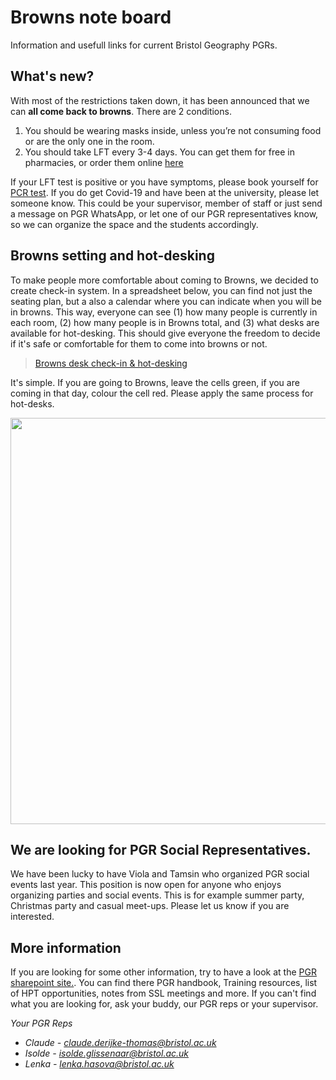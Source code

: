 # Browns note board

Information and usefull links for current Bristol Geography PGRs.

## What's new?

With most of the restrictions taken down, it has been announced that we can **all come back to browns**. There are 2 conditions.
1. You should be wearing masks inside, unless you’re not consuming food or are the only one in the room.
2. You should take LFT every 3-4 days. You can get them for free in pharmacies, or order them online [here](https://www.gov.uk/order-coronavirus-rapid-lateral-flow-tests)

If your LFT test is positive or you have symptoms, please book yourself for [PCR test](https://www.nhs.uk/conditions/coronavirus-covid-19/testing/get-tested-for-coronavirus/). If you do get Covid-19 and have been at the university, please let someone know. This could be your supervisor, member of staff or just send a message on PGR WhatsApp, or let one of our PGR representatives know, so we can organize the space and the students accordingly.


## Browns setting and hot-desking

To make people more comfortable about coming to Browns, we decided to create check-in system. In a spreadsheet below, you can find not just the seating plan, but a also a calendar where you can indicate when you will be in browns. This way, everyone can see (1) how many people is currently in each room, (2) how many people is in Browns total, and (3) what desks are available for hot-desking. This should give everyone the freedom to decide if it's safe or comfortable for them to come into browns or not.

> [Browns desk check-in & hot-desking](https://docs.google.com/spreadsheets/d/1E2dg7tIT-jAFbEEQU-WUVP-tiqFN4De8_NhPHV7ueQk/edit#gid=0)


It's simple. If you are going to Browns, leave the cells green, if you are coming in that day, colour the cell red. Please apply the same process for hot-desks.

<img src="https://github.com/geogbristol/brownsnoteboard/blob/master/Capture1.PNG" width="650">


## We are looking for PGR Social Representatives.

We have been lucky to have Viola and Tamsin who organized PGR social events last year. This position is now open for anyone who enjoys organizing parties and social events. This is for example summer party, Christmas party and casual meet-ups. Please let us know if you are interested.

## More information

If you are looking for some other information, try to have a look at the [PGR sharepoint site.](https://uob.sharepoint.com/teams/grp-ggy-postgrad/Shared%20Documents/Forms/AllItems.aspx). You can find there PGR handbook, Training resources, list of HPT opportunities, notes from SSL meetings and more. If you can't find what you are looking for, ask your buddy, our PGR reps or your supervisor.

*Your PGR Reps*
* *Claude - claude.derijke-thomas@bristol.ac.uk*
* *Isolde - isolde.glissenaar@bristol.ac.uk*
* *Lenka - lenka.hasova@bristol.ac.uk*
